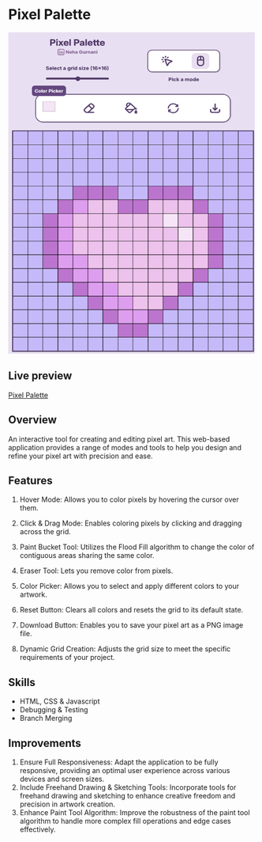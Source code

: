 # Pixel Palette
<img src="demo.png" alt="Pixel Art Example" width="500" height="650"/>

   
## Live preview 

[Pixel Palette](https://nehag2005.github.io/Pixel-Palette-/)

## Overview

An interactive tool for creating and editing pixel art. This web-based application provides a range of modes and tools to help you design and refine your pixel art with precision and ease.

## Features
1. Hover Mode: Allows you to color pixels by hovering the cursor over them.

2. Click & Drag Mode: Enables coloring pixels by clicking and dragging across the grid.

3. Paint Bucket Tool: Utilizes the Flood Fill algorithm to change the color of contiguous areas sharing the same color.

4. Eraser Tool: Lets you remove color from pixels.

5. Color Picker: Allows you to select and apply different colors to your artwork.

6. Reset Button: Clears all colors and resets the grid to its default state.

7. Download Button: Enables you to save your pixel art as a PNG image file.

8. Dynamic Grid Creation: Adjusts the grid size to meet the specific requirements of your project.

## Skills 

- HTML, CSS & Javascript
- Debugging & Testing
- Branch Merging 

## Improvements 
1. Ensure Full Responsiveness: Adapt the application to be fully responsive, providing an optimal user experience across various devices and screen sizes.
2. Include Freehand Drawing & Sketching Tools: Incorporate tools for freehand drawing and sketching to enhance creative freedom and precision in artwork creation.
3. Enhance Paint Tool Algorithm: Improve the robustness of the paint tool algorithm to handle more complex fill operations and edge cases effectively.
